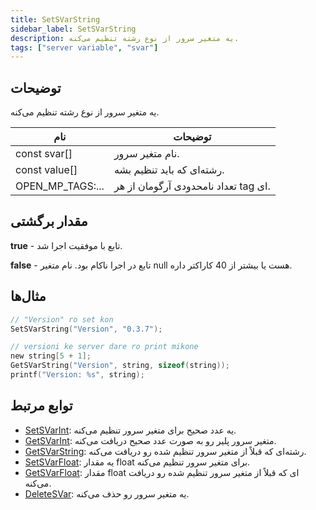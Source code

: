```yaml
---
title: SetSVarString
sidebar_label: SetSVarString
description: یه متغیر سرور از نوع رشته تنظیم می‌کنه.
tags: ["server variable", "svar"]
---
```


<VersionWarn version='SA-MP 0.3.7 R2' />

## توضیحات

یه متغیر سرور از نوع رشته تنظیم می‌کنه.

| نام              | توضیحات                                |
| ---------------- | ------------------------------------------ |
| const svar[]     | نام متغیر سرور.           |
| const value[]    | رشته‌ای که باید تنظیم بشه.                      |
| OPEN_MP_TAGS:... | تعداد نامحدودی آرگومان از هر tag ای. |

## مقدار برگشتی

**true** - تابع با موفقیت اجرا شد.

**false** - تابع در اجرا ناکام بود. نام متغیر null هست یا بیشتر از 40 کاراکتر داره.

## مثال‌ها

```c
// "Version" ro set kon
SetSVarString("Version", "0.3.7");

// versioni ke server dare ro print mikone
new string[5 + 1];
GetSVarString("Version", string, sizeof(string));
printf("Version: %s", string);
```

## توابع مرتبط

- [SetSVarInt](SetSVarInt): یه عدد صحیح برای متغیر سرور تنظیم می‌کنه.
- [GetSVarInt](GetSVarInt): متغیر سرور پلیر رو به صورت عدد صحیح دریافت می‌کنه.
- [GetSVarString](GetSVarString): رشته‌ای که قبلاً از متغیر سرور تنظیم شده رو دریافت می‌کنه.
- [SetSVarFloat](SetSVarFloat): یه مقدار float برای متغیر سرور تنظیم می‌کنه.
- [GetSVarFloat](GetSVarFloat): مقدار float ای که قبلاً از متغیر سرور تنظیم شده رو دریافت می‌کنه.
- [DeleteSVar](DeleteSVar): یه متغیر سرور رو حذف می‌کنه.